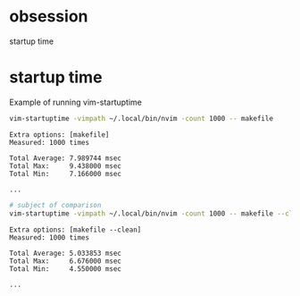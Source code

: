 # obsession
startup time

# startup time
Example of running vim-startuptime
```sh
vim-startuptime -vimpath ~/.local/bin/nvim -count 1000 -- makefile
```
```
Extra options: [makefile]
Measured: 1000 times

Total Average: 7.989744 msec
Total Max:     9.438000 msec
Total Min:     7.166000 msec

...
```
```sh
# subject of comparison
vim-startuptime -vimpath ~/.local/bin/nvim -count 1000 -- makefile --clean
```
```
Extra options: [makefile --clean]
Measured: 1000 times

Total Average: 5.033853 msec
Total Max:     6.676000 msec
Total Min:     4.550000 msec

...
```
